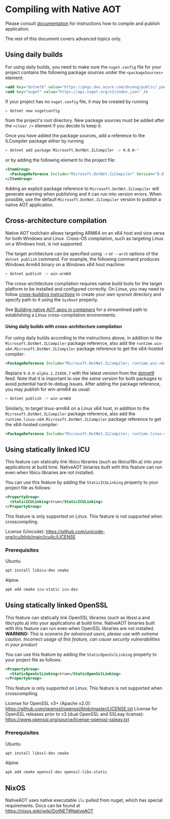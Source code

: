 # Compiling with Native AOT

Please consult [documentation](https://docs.microsoft.com/dotnet/core/deploying/native-aot) for instructions how to compile and publish application.

The rest of this document covers advanced topics only.

## Using daily builds

For using daily builds, you need to make sure the `nuget.config` file for your project contains the following package sources under the `<packageSources>` element:
```xml
<add key="dotnet9" value="https://pkgs.dev.azure.com/dnceng/public/_packaging/dotnet9/nuget/v3/index.json" />
<add key="nuget" value="https://api.nuget.org/v3/index.json" />
```

If your project has no `nuget.config` file, it may be created by running
```bash
> dotnet new nugetconfig
```

from the project's root directory. New package sources must be added after the `<clear />` element if you decide to keep it.

Once you have added the package sources, add a reference to the ILCompiler package either by running
```bash
> dotnet add package Microsoft.DotNet.ILCompiler -v 9.0.0-*
```

or by adding the following element to the project file:
```xml
<ItemGroup>
  <PackageReference Include="Microsoft.DotNet.ILCompiler" Version="9.0.0-*" />
</ItemGroup>
```

Adding an explicit package reference to `Microsoft.DotNet.ILCompiler` will generate warning when publishing and it can run into version errors. When possible, use the default `Microsoft.DotNet.ILCompiler` version to publish a native AOT application.

## Cross-architecture compilation

Native AOT toolchain allows targeting ARM64 on an x64 host and vice versa for both Windows and Linux. Cross-OS compilation, such as targeting Linux on a Windows host, is not supported.

The target architecture can be specified using `-r` or `--arch` options of the `dotnet publish` command. For example, the following command produces Windows Arm64 binary on a Windows x64 host machine:

```bash
> dotnet publish -r win-arm64
```

The cross-architecture compilation requires native build tools for the target platform to be installed and configured correctly. On Linux, you may need to follow [cross-building instructions](../../../../docs/workflow/building/coreclr/cross-building.md) to create your own sysroot directory and specify path to it using the `SysRoot` property.

See [Building native AOT apps in containers](containers.md) for a streamlined path to establishing a Linux cross-compilation environments.

#### Using daily builds with cross-architecture compilation

For using daily builds according to the instructions above, in addition to the `Microsoft.DotNet.ILCompiler` package reference, also add the `runtime.win-x64.Microsoft.DotNet.ILCompiler` package reference to get the x64-hosted compiler:
```xml
<PackageReference Include="Microsoft.DotNet.ILCompiler; runtime.win-x64.Microsoft.DotNet.ILCompiler" Version="9.0.0-alpha.1.23456.7" />
```

Replace `9.0.0-alpha.1.23456.7` with the latest version from the [dotnet9](https://dev.azure.com/dnceng/public/_artifacts/feed/dotnet9/NuGet/Microsoft.DotNet.ILCompiler/) feed.
Note that it is important to use _the same version_ for both packages to avoid potential hard-to-debug issues. After adding the package reference, you may publish for win-arm64 as usual:
```bash
> dotnet publish -r win-arm64
```

Similarly, to target linux-arm64 on a Linux x64 host, in addition to the `Microsoft.DotNet.ILCompiler` package reference, also add the `runtime.linux-x64.Microsoft.DotNet.ILCompiler` package reference to get the x64-hosted compiler:
```xml
<PackageReference Include="Microsoft.DotNet.ILCompiler; runtime.linux-x64.Microsoft.DotNet.ILCompiler" Version="9.0.0-alpha.1.23456.7" />
```

## Using statically linked ICU
This feature can statically link libicu libraries (such as libicui18n.a) into your applications at build time.
NativeAOT binaries built with this feature can run even when libicu libraries are not installed.

You can use this feature by adding the `StaticICULinking` property to your project file as follows:

```xml
<PropertyGroup>
  <StaticICULinking>true</StaticICULinking>
</PropertyGroup>
```

This feature is only supported on Linux. This feature is not supported when crosscompiling.

License (Unicode): https://github.com/unicode-org/icu/blob/main/icu4c/LICENSE

### Prerequisites

Ubuntu
```sh
apt install libicu-dev cmake
```

Alpine
```sh
apk add cmake icu-static icu-dev
```

## Using statically linked OpenSSL
This feature can statically link OpenSSL libraries (such as libssl.a and libcrypto.a) into your applications at build time.
NativeAOT binaries built with this feature can run even when OpenSSL libraries are not installed.
**WARNING:** *This is scenario for advanced users, please use with extreme caution. Incorrect usage of this feature, can cause security vulnerabilities in your product*

You can use this feature by adding the `StaticOpenSslLinking` property to your project file as follows:

```xml
<PropertyGroup>
  <StaticOpenSslLinking>true</StaticOpenSslLinking>
</PropertyGroup>
```

This feature is only supported on Linux. This feature is not supported when crosscompiling.

License for OpenSSL v3+ (Apache v2.0): https://github.com/openssl/openssl/blob/master/LICENSE.txt
License for OpenSSL releases prior to v3 (dual OpenSSL and SSLeay license): https://www.openssl.org/source/license-openssl-ssleay.txt

### Prerequisites

Ubuntu
```sh
apt install libssl-dev cmake
```

Alpine
```sh
apk add cmake openssl-dev openssl-libs-static
```

## NixOS
NativeAOT uses native executable `ilc` pulled from nuget, which has special requirements. Docs can be found at https://nixos.wiki/wiki/DotNET#NativeAOT
